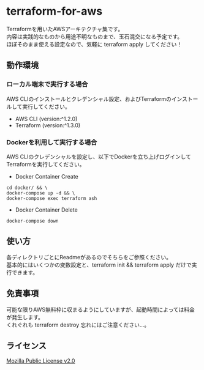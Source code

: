 # terraform-for-aws
Terraformを用いたAWSアーキテクチャ集です。
<br>
内容は実践的なものから用途不明なものまで、玉石混交になる予定です。
<br>
ほぼそのまま使える設定なので、気軽に terraform apply してください！
<br>

## 動作環境

### ローカル端末で実行する場合
AWS CLIのインストールとクレデンシャル設定、およびTerraformのインストールして実行してください。

- AWS CLI (version:^1.2.0)
- Terraform (version:^1.3.0)

### Dockerを利用して実行する場合
AWS CLIのクレデンシャルを設定し、以下でDockerを立ち上げログインしてTerraformを実行してください。

* Docker Container Create
```
cd docker/ && \
docker-compose up -d && \
docker-compose exec terraform ash
```

* Docker Container Delete
```
docker-compose down
```

## 使い方

各ディレクトリごとにReadmeがあるのでそちらをご参照ください。
<br>
基本的にはいくつかの変数設定と、terraform init && terraform apply だけで実行できます。

## 免責事項 

可能な限りAWS無料枠に収まるようにしていますが、起動時間によっては料金が発生します。
<br>
くれぐれも terraform destroy 忘れにはご注意ください...。

## ライセンス
[Mozilla Public License v2.0](https://github.com/Lamaglama39/terraform-for-aws/blob/main/LICENSE)